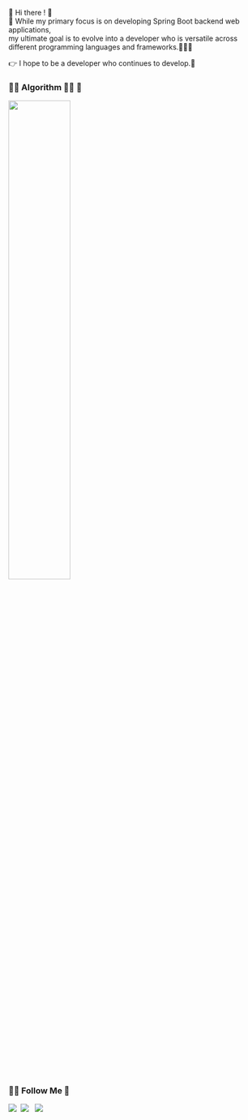 <!-- 물결삭제
![header](https://capsule-render.vercel.app/api?type=waving&color=7F7FD5&text=%20Welcome&nbsp;sjMun09&nbsp;😁%20%20&height=200&fontSize=40&fontColor=ffffff) -->

<!--    방문
<div>
<p align = "right">
[![Hits](https://hits.seeyoufarm.com/api/count/incr/badge.svgurl=https%3A%2F%2Fgithub.com%2FsjMun09&count_bg=%2305E0D9&title_bg=%23E2CACA&icon=probot.svg&icon_clor=%230522EC&title=Guest&edge_flat=false)](https://hits.seeyoufarm.com)
</p>
</div>
 -->
 
 <!--<p align="right"><a href="https://hits.seeyoufarm.com"><img src="https://hits.seeyoufarm.com/api/count/incr/badge.svg?url=https%3A%2F%2Fgithub.com%2FsjMun09&count_bg=%23076EEB&title_bg=%23CA1515&icon=ghostery.svg&icon_color=%23F0F4F7&title=Guest&edge_flat=false"/></a>
   <br></p>-->
   <!-- hoping for a web developer -->
<p align="left">
  👋 Hi there ! 👋  <br> 🌟 While my primary focus is on developing Spring Boot backend web applications, <br>my ultimate goal is to evolve into a developer who is versatile across different programming languages and frameworks.👨🏻‍💻 <br></p>
<!--<p align="left">
  👉 Please advise me if you sometimes post the wrong development.<br>
     My strength is that I listen to others well and learn constantly.<br> 
     I look forward to your kind cooperation.😊</p>-->
 <!-- 
 주석 처리했음 취미는 필요없을 것 같아서,
  <p align="left">
 <br>
  👉 I enjoy going to the gym, hiking, swimming, <br>and playing basketball.🏋️⛰️🤿🏀 
 <br> </p>
 -->
 <p align="left">
  👉 I hope to be a developer who continues to develop.🌟</p>

<!-- 
<br>
<h3 align="left">💁‍♂️ Tech Stack 🙆‍♂️</h3>
<p align="left">
<b><i>Languages & Tools & Platforms</p></b></i>
 <p align="left"> <i>most used</i> <br>
  <a><img src="https://img.shields.io/badge/Java-007396?style=for-the-badge&logo=OpenJDK&logoColor=white"/></a>&nbsp;
 <a><img src="https://img.shields.io/badge/SpringBoot-6DB33F?style=for-the-badge&logo=SpringBoot&logoColor=white"></a>&nbsp;
 <a><img src="https://img.shields.io/badge/kubernetes-326CE5?style=for-the-badge&logo=kubernetes&logoColor=white"></a>&nbsp;

  </p>
  
<p align="left"><i> have used</i><br>
<a><img src="https://img.shields.io/badge/-A8B9CC?style=for-the-badge&logo=C&logoColor=white"></a>&nbsp;
<a><img src="https://img.shields.io/badge/c++-00599C?style=for-the-badge&logo=Cplusplus&logoColor=white"></a>&nbsp;
 <br>
<a><img src="https://img.shields.io/badge/Spring-6DB33F?style=for-the-badge&logo=Spring&logoColor=white"/></a>&nbsp;
<a><img src="https://img.shields.io/badge/mysql-4479A1?style=for-the-badge&logo=mysql&logoColor=white"></a>&nbsp;
<a><img src="https://img.shields.io/badge/linux-FCC624?style=for-the-badge&logo=linux&logoColor=black"></a>&nbsp; <br>
<a><img src="https://img.shields.io/badge/HTML-E34F26?style=for-the-badge&logo=HTML5&logoColor=white"></a>&nbsp;
 <a><img src="https://img.shields.io/badge/CSS-1572B6?style=for-the-badge&logo=CSS3&logoColor=white"></a>&nbsp;<br>
 <a><img src="https://img.shields.io/badge/Spring Security-6DB33F?style=for-the-badge&logo=Spring Security&logoColor=white"></a>&nbsp;
 <a><img src="https://img.shields.io/badge/jQuery-0769AD?style=for-the-badge&logo=jQuery&logoColor=white"></a>&nbsp;<br>
  <a><img src="https://img.shields.io/badge/Docker-2496ED?style=for-the-badge&logo=Docker&logoColor=white"></a>&nbsp;
</p> 
  <br>
<br>
  -->






<!-- <div>
<!-- <a><img src="https://github-readme-stats.vercel.app/api/top-langs/?username=sjMun09&layout=compact"/></a><br><br>-->
<!-- <a><img  src="https://github-readme-stats.vercel.app/api?username=sjMun09&show_icons=true" align="center"/>&nbsp;&nbsp;&nbsp;&nbsp;&nbsp;<img  src="http://mazassumnida.wtf/api/v2/generate_badge?boj=ohoh7391" align="center"></a>
</div> --> 




<!--
해당 부분이 그 랭크 알려주는 거였는데 오류 떄문에 제대로 안보여서 주석처리함.
<br>
<p align="left">
 <img src=https://github-readme-stats.vercel.app/api?username=sjMun09&show_icons=true&theme=radical width="49.2%"  /> &nbsp;
<img src="https://raw.githubusercontent.com/dkssud8150/github-stats-transparent/output/generated/languages.svg" width="49.2%"  /></p>
<br>
<br>
--> 


<h3 align="left">💁‍♂️ Algorithm 🧑‍💻 🏃</h3>
<p align="left">
<img src="http://mazassumnida.wtf/api/v2/generate_badge?boj=ohoh7391" width="49.2%" /></p>

<!--
<br>
<br> -->



<h3 align="left">🙇‍♂️ Follow Me 🙇‍</h3>
<p align="left">
  <a href="https://velog.io/@ohoh7391"><img src="https://img.shields.io/badge/Tech%20Blog-11B48A?style=flat-square&logo=Vimeo&logoColor=white&link=https://velog.io/@ohoh7391"/></a>&nbsp
<!--   <a href="https://www.instagram.com/dev.dobby/"><img src="https://img.shields.io/badge/Instagram-E4405F?style=flat-square&logo=Instagram&logoColor=white&link=https://www.instagram.com/hye_inisfree/"/></a>&nbsp -->
  <a href="mailto:ohoh3136@gmail.com"><img src="https://img.shields.io/badge/Gmail-d14836?style=flat-square&logo=Gmail&logoColor=white&link=ohoh3136@gmail.com"/></a> &nbsp
 <a href="mailto:ohoh7391@naver.com"><img src="https://img.shields.io/badge/Naver-03C75A?style=flat-square&logo=Naver&logoColor=white&link=mailto:ohoh7391@naver.com"></a>
</p>
<!--
<br>
<br> -->

<!-- ![footer](https://capsule-render.vercel.app/api?section=footer&type=waving&color=7F7FD5) -->


<!--[![Naver Badge](https://img.shields.io/badge/Naver-03C75A?style=flat-square&logo=Naver&logoColor=white&link=mailto:ohoh7391@naver.com)](mailto:ohoh7391@naver.com) -->

<!-- <img src=http://mazassumnida.wtf/api/generate_badge?boj=sjmun09)](https://solved.ac/sjmun09 width="49.2%"  /> -->

 
 
 
 
<!-- <div> 
[![Solved.ac Profile](http://mazassumnida.wtf/api/generate_badge?boj=sjmun09)](https://solved.ac/sjmun09)<br/>
</div> -->




<!-- Github stats
<div>
  ![Anurag's GitHub stats](https://github-readme-stats.vercel.app/api?username=sjMun09&show_icons=true&theme=radical) 
</div>
-->

<!--

<img src="https://img.shields.io/badge/Spring-61DAFB?style=flat&logo=#6DB33F&logoColor=green"/>&nbsp;&nbsp;
                                             아이콘 넘버                아이콘이름
<img alt="이미지명" src ="https://img.shields.io/badge/메시지-색상코드.svg?&style=for-the-badge&logo=로고명&logoColor=로고컬러"/>
https://img.shields.io/badge/{출력되는 이름}-{색깔}?style={모양}&logo={출력되는 로고 이름}&logoColor={로고 색깔}


**sjMun09/sjMun09** is a ✨ _special_ ✨ repository because its `README.md` (this file) appears on your GitHub profile.

Here are some ideas to get you started:

- 🔭 I’m currently working on ...
- 🌱 I’m currently learning ...
- 👯 I’m looking to collaborate on ...
- 🤔 I’m looking for help with ...
- 💬 Ask me about ...
- 📫 How to reach me: ...
- 😄 Pronouns: ...
- ⚡ Fun fact: ...
-->

